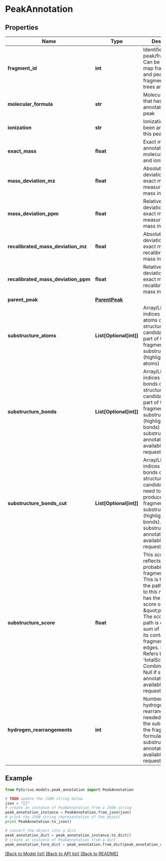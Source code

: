 # PeakAnnotation


## Properties

Name | Type | Description | Notes
------------ | ------------- | ------------- | -------------
**fragment_id** | **int** | Identifier of the peak/fragment. Can be used to map fragments and peaks  among fragmentation trees and spectra. | 
**molecular_formula** | **str** | Molecular formula that has been annotated to this peak | [optional] 
**ionization** | **str** | Ionization that has been annotated to this peak | [optional] 
**exact_mass** | **float** | Exact mass of the annotated molecular formula and ionization | [optional] 
**mass_deviation_mz** | **float** | Absolute mass deviation of the exact mass to the measured peak mass in mDa | [optional] 
**mass_deviation_ppm** | **float** | Relative mass deviation of the exact mass to the measured peak mass in ppm | [optional] 
**recalibrated_mass_deviation_mz** | **float** | Absolute mass deviation of the exact mass to the recalibrated peak mass in mDa | [optional] 
**recalibrated_mass_deviation_ppm** | **float** | Relative mass deviation of the exact mass to the recalibrated peak mass in ppm | [optional] 
**parent_peak** | [**ParentPeak**](ParentPeak.md) |  | [optional] 
**substructure_atoms** | **List[Optional[int]]** | Array/List of indices of the atoms of the structure candidate that are part of this fragments substructure  (highlighted atoms) | [optional] 
**substructure_bonds** | **List[Optional[int]]** | Array/List of indices of the bonds of the structure candidate that are part of this fragments substructure  (highlighted bonds)   Null if substructure annotation not available or not requested. | [optional] 
**substructure_bonds_cut** | **List[Optional[int]]** | Array/List of indices of the bonds of the structure candidate that need to be cut to produce this fragments  substructure (highlighted cutted bonds).   Null if substructure annotation not available or not requested. | [optional] 
**substructure_score** | **float** | This score roughly reflects the probability of this fragment forming.   This is the score of the path from root to this node which has the maximal score or \&quot;profit\&quot;.  The score of a path is equal to the sum of scores of its contained fragments and edges.  Note: Refers to &#39;totalScore&#39; in CombinatorialNode   Null if substructure annotation not available or not requested. | [optional] 
**hydrogen_rearrangements** | **int** | Number of hydrogens rearrangements needed to match the substructure to the fragment formula.   Null if substructure annotation not available or not requested. | [optional] 

## Example

```python
from PySirius.models.peak_annotation import PeakAnnotation

# TODO update the JSON string below
json = "{}"
# create an instance of PeakAnnotation from a JSON string
peak_annotation_instance = PeakAnnotation.from_json(json)
# print the JSON string representation of the object
print PeakAnnotation.to_json()

# convert the object into a dict
peak_annotation_dict = peak_annotation_instance.to_dict()
# create an instance of PeakAnnotation from a dict
peak_annotation_form_dict = peak_annotation.from_dict(peak_annotation_dict)
```
[[Back to Model list]](../README.md#documentation-for-models) [[Back to API list]](../README.md#documentation-for-api-endpoints) [[Back to README]](../README.md)


